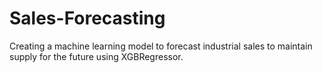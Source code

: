 # Sales-Forecasting
Creating a machine learning model to forecast industrial sales to maintain supply for the future using XGBRegressor. 
